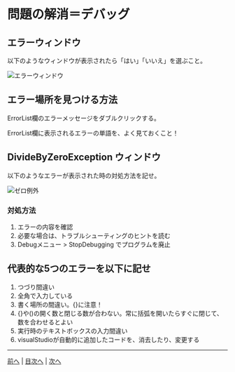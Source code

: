 # 問題の解消＝デバッグ

## エラーウィンドウ
以下のようなウィンドウが表示されたら「はい」「いいえ」を選ぶこと。

![エラーウィンドウ](imgs/0300.png)

## エラー場所を見つける方法
ErrorList欄のエラーメッセージをダブルクリックする。

ErrorList欄に表示されるエラーの単語を、よく見ておくこと！

## DivideByZeroException ウィンドウ
以下のようなエラーが表示された時の対処方法を記せ。

![ゼロ例外](imgs/0301.png)

### 対処方法
1. エラーの内容を確認
2. 必要な場合は、トラブルシューティングのヒントを読む
3. Debugメニュー > StopDebugging でプログラムを廃止

## 代表的な5つのエラーを以下に記せ
1. つづり間違い
2. 全角で入力している
3. 書く場所の間違い。{}に注意！
4. {}や()の開く数と閉じる数が合わない。常に括弧を開いたらすぐに閉じて、数を合わせるとよい
5. 実行時のテキストボックスの入力間違い
6. visualStudioが自動的に追加したコードを、消去したり、変更する

---

[前へ](README.md#%E3%83%97%E3%83%AD%E3%82%B0%E3%83%A9%E3%83%9F%E3%83%B3%E3%82%B0%E3%81%AE%E8%82%9D) | [目次へ](README.md#%E7%9B%AE%E6%AC%A1) | [次へ](04.md)
